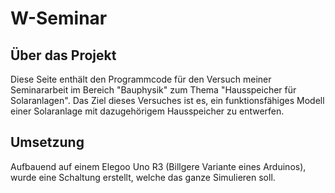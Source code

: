 # W-Seminar

## Über das Projekt

Diese Seite enthält den Programmcode für den Versuch meiner Seminararbeit im Bereich "Bauphysik" zum Thema "Hausspeicher für Solaranlagen".
Das Ziel dieses Versuches ist es, ein funktionsfähiges Modell einer Solaranlage mit dazugehörigem Hausspeicher zu entwerfen.

## Umsetzung

Aufbauend auf einem Elegoo Uno R3 (Billgere Variante eines Arduinos), wurde eine Schaltung erstellt, welche das ganze Simulieren soll.

